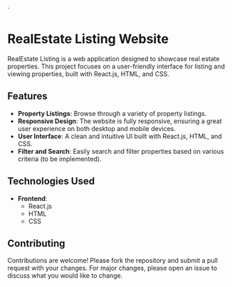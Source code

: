 `
# RealEstate Listing Website

RealEstate Listing is a web application designed to showcase real estate properties. This project focuses on a user-friendly interface for listing and viewing properties, built with React.js, HTML, and CSS.

## Features

- **Property Listings**: Browse through a variety of property listings.
- **Responsive Design**: The website is fully responsive, ensuring a great user experience on both desktop and mobile devices.
- **User Interface**: A clean and intuitive UI built with React.js, HTML, and CSS.
- **Filter and Search**: Easily search and filter properties based on various criteria (to be implemented).


## Technologies Used

- **Frontend**:
  - React.js
  - HTML
  - CSS

## Contributing

Contributions are welcome! Please fork the repository and submit a pull request with your changes. For major changes, please open an issue to discuss what you would like to change.
